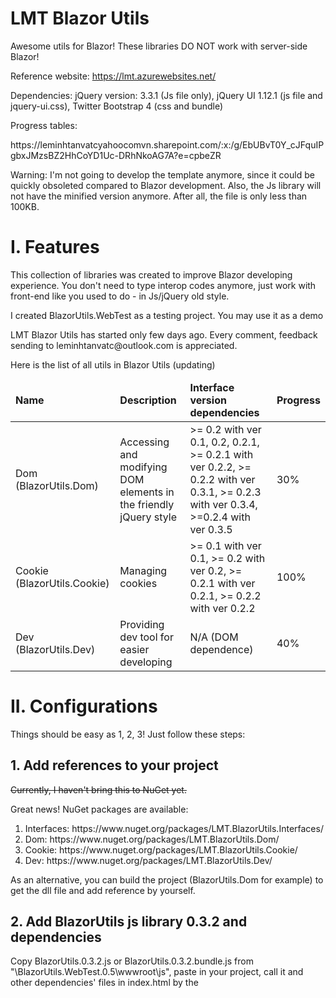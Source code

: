 # LMT Blazor Utils
Awesome utils for Blazor!
These libraries DO NOT work with server-side Blazor!

Reference website: https://lmt.azurewebsites.net/

<p>Dependencies: jQuery version: 3.3.1 (Js file only), jQuery UI 1.12.1 (js file and jquery-ui.css), Twitter Bootstrap 4 (css and bundle)</p>
<p>Progress tables: </p>
<p>https://leminhtanvatcyahoocomvn.sharepoint.com/:x:/g/EbUBvT0Y_cJFquIPgbxJMzsBZ2HhCoYD1Uc-DRhNkoAG7A?e=cpbeZR</p>

Warning: I'm not going to develop the template anymore, since it could be quickly obsoleted compared to Blazor development. Also, the Js library will not have the minified version anymore. After all, the file is only less than 100KB.

<h1>I. Features</h1>

<p>This collection of libraries was created to improve Blazor developing experience. You don't need to type interop codes anymore, just work with front-end like you used to do - in Js/jQuery old style.</p>

<p>I created BlazorUtils.WebTest as a testing project. You may use it as a demo</p>

<p>LMT Blazor Utils has started only few days ago. Every comment, feedback sending to leminhtanvatc@outlook.com is appreciated.</p>
<p>Here is the list of all utils in Blazor Utils (updating)</p>

<table>
<thead>
  <tr>
    <td><b>Name</b></td>
    <td><b>Description</b></td>
    <td><b>Interface version dependencies</b></td>
    <td><b>Progress</b></td>
  </tr>
  </thead>
  <tbody>
    <tr>
      <td>Dom (BlazorUtils.Dom)</td>
      <td>Accessing and modifying DOM elements in the friendly jQuery style</td>
      <td>>= 0.2 with ver 0.1, 0.2, 0.2.1, >= 0.2.1 with ver 0.2.2, >= 0.2.2 with ver 0.3.1, >= 0.2.3 with ver 0.3.4, >=0.2.4 with ver 0.3.5</td>
      <td>30%</td>
    </tr>
        <tr>
      <td>Cookie (BlazorUtils.Cookie)</td>
      <td>Managing cookies</td>
      <td>>= 0.1 with ver 0.1, >= 0.2 with ver 0.2, >= 0.2.1 with ver 0.2.1, >= 0.2.2 with ver 0.2.2</td>
      <td>100%</td>
    </tr>
	        <tr>
      <td>Dev (BlazorUtils.Dev)</td>
      <td>Providing dev tool for easier developing</td>
      <td>N/A (DOM dependence)</td>
      <td>40%</td>
    </tr>
    </tody>
</table>

<h1>II. Configurations</h1>
Things should be easy as 1, 2, 3! Just follow these steps: 
<h2>1. Add references to your project</h2>
<p><del>Currently, I haven't bring this to NuGet yet.</del></p>
<p>Great news! NuGet packages are available: </p>
<ol>
  <li>Interfaces: https://www.nuget.org/packages/LMT.BlazorUtils.Interfaces/</li>
  <li>Dom: https://www.nuget.org/packages/LMT.BlazorUtils.Dom/</li>
  <li>Cookie: https://www.nuget.org/packages/LMT.BlazorUtils.Cookie/</li>
  <li>Dev: https://www.nuget.org/packages/LMT.BlazorUtils.Dev/</li>
  </ol>
<p>As an alternative, you can build the project (BlazorUtils.Dom for example) to get the dll file and add reference by yourself.</p>

<h2>2. Add BlazorUtils js library 0.3.2 and dependencies</h2>
<p>Copy BlazorUtils.0.3.2.js or BlazorUtils.0.3.2.bundle.js from "\BlazorUtils.WebTest.0.5\wwwroot\js", paste in your project, call it and other dependencies' files in index.html by the <script> and <link> tags.</p>
<p>With BlazorUtils.Dom, the result should be similar to this: </p>

```
<link href="css/jquery-ui.css" rel="stylesheet"/>
<link href="css/bootstrap.min.css" rel="stylesheet"/>
<script type="text/javascript" src="js/jquery-3.3.1.min.js"></script>
<script type="text/javascript" src="js/jquery-ui.min.js"></script>
<script type="text/javascript" src="js/bootstrap.bundle.min.js"></script>
<script type="text/javascript" src="js/lottie.min.js"></script>
<script type="text/javascript" src="js/BlazorUtils.0.3.2.js"></script>
```
Or using Blazor Utils bundled version (recommended, CDN - require internet connection):

```
<script type="text/javascript" src="js/jquery-3.3.1.min.js"></script>
<script type="text/javascript" src="js/BlazorUtils.0.3.2.bundle.js"></script>
```

<p>If you only use BlazorUtils.Cookie: </p>

```
<script type="text/javascript" src="js/BlazorUtils.0.3.2.js"></script>
```

<h2>3. Add these lines to _ViewImports.cshtml</h2>

```
@addTagHelper *, BlazorUtils.Dom
@using static BlazorUtils.Dom.DomUtil
@using static BlazorUtils.Cookie.Cookies
@using BlazorUtils.Interfaces.EventArgs
@using BlazorUtils.Dom.BlazorComponents
@using BlazorUtils.Dev
```

<p>This will help you call my API faster, without calling DomUtil, Cookies over and over again.</p>
